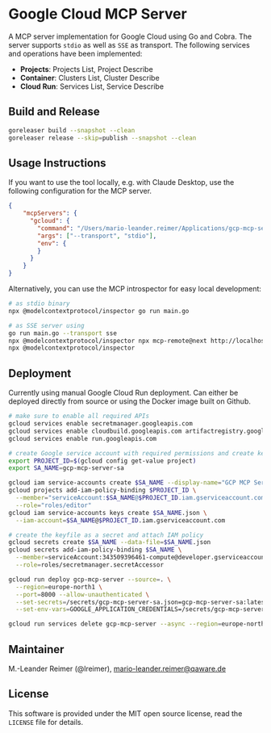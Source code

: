# Google Cloud MCP Server

A MCP server implementation for Google Cloud using Go and Cobra.
The server supports `stdio` as well as `SSE` as transport. The following
services and operations have been implemented:

- **Projects**: Projects List, Project Describe
- **Container**: Clusters List, Cluster Describe
- **Cloud Run**: Services List, Service Describe

## Build and Release

```bash
goreleaser build --snapshot --clean
goreleaser release --skip=publish --snapshot --clean
```

## Usage Instructions

If you want to use the tool locally, e.g. with Claude Desktop, use the following
configuration for the MCP server.

```json
{
    "mcpServers": {
      "gcloud": {
        "command": "/Users/mario-leander.reimer/Applications/gcp-mcp-server",
        "args": ["--transport", "stdio"],
        "env": {
        }
      }
    }
}
```

Alternatively, you can use the MCP introspector for easy local development:
```bash
# as stdio binary
npx @modelcontextprotocol/inspector go run main.go

# as SSE server using 
go run main.go --transport sse
npx @modelcontextprotocol/inspector npx mcp-remote@next http://localhost:8000/sse
npx @modelcontextprotocol/inspector
```

## Deployment

Currently using manual Google Cloud Run deployment. Can either be deployed
directly from source or using the Docker image built on Github.

```bash
# make sure to enable all required APIs
gcloud services enable secretmanager.googleapis.com
gcloud services enable cloudbuild.googleapis.com artifactregistry.googleapis.com
gcloud services enable run.googleapis.com 

# create Google service account with required permissions and create key file
export PROJECT_ID=$(gcloud config get-value project)
export SA_NAME=gcp-mcp-server-sa

gcloud iam service-accounts create $SA_NAME --display-name="GCP MCP Server Service Account"
gcloud projects add-iam-policy-binding $PROJECT_ID \
  --member="serviceAccount:$SA_NAME@$PROJECT_ID.iam.gserviceaccount.com" \
  --role="roles/editor"
gcloud iam service-accounts keys create $SA_NAME.json \
  --iam-account=$SA_NAME@$PROJECT_ID.iam.gserviceaccount.com

# create the keyfile as a secret and attach IAM policy
gcloud secrets create $SA_NAME --data-file=$SA_NAME.json
gcloud secrets add-iam-policy-binding $SA_NAME \
  --member=serviceAccount:343509396461-compute@developer.gserviceaccount.com \
  --role=roles/secretmanager.secretAccessor

gcloud run deploy gcp-mcp-server --source=. \
  --region=europe-north1 \
  --port=8000 --allow-unauthenticated \
  --set-secrets=/secrets/gcp-mcp-server-sa.json=gcp-mcp-server-sa:latest \
  --set-env-vars=GOOGLE_APPLICATION_CREDENTIALS=/secrets/gcp-mcp-server-sa.json,BASE_URL=https://gcp-mcp-server-343509396461.europe-north1.run.app

gcloud run services delete gcp-mcp-server --async --region=europe-north1
```

## Maintainer

M.-Leander Reimer (@lreimer), <mario-leander.reimer@qaware.de>

## License

This software is provided under the MIT open source license, read 
the `LICENSE` file for details.
